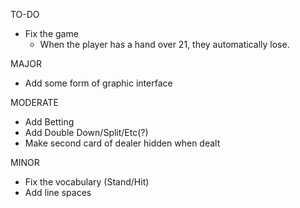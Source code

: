 TO-DO

- Fix the game
    - When the player has a hand over 21, they automatically lose.

MAJOR
 - Add some form of graphic interface

MODERATE 
 - Add Betting
 - Add Double Down/Split/Etc(?)
 - Make second card of dealer hidden when dealt

MINOR
 - Fix the vocabulary (Stand/Hit)
 - Add line spaces
